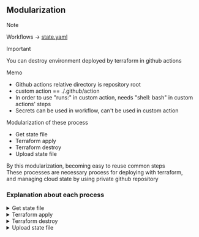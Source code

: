## Modularization
> [!NOTE]
> Workflows -> [state.yaml](../../.github/workflows/custom_action.yaml)

> [!IMPORTANT]
> You can destroy environment deployed by terraform in github actions

Memo  
- Github actions relative directory is repository root
- custom action == ./.github/action
- In order to use "runs:" in custom action, needs "shell: bash" in custom actions' steps
- Secrets can be used in workflow, can't be used in custom action

Modularization of these process  
- Get state file
- Terraform apply
- Terraform destroy
- Upload state file

By this modularization, becoming easy to reuse common steps  
These processes are necessary process for deploying with terraform,  
and managing cloud state by using private github repository  

### Explanation about each process
<details><summary>Get state file</summary>

```yaml
runs:
  using: "composite"
  steps:
    - name: Check out state repository
      uses: actions/checkout@v4
      with:
        repository: ${{ github.repository_owner }}/${{ inputs.STATE_REPO_NAME }}
        token: ${{ inputs.STATE_REPO_TOKEN }}
        path: state-repo

    - name: Copying tfstate file to terraform work directory
      run: |
          if [ -f "state-repo/${{ inputs.store_path }}/terraform.tfstate" ]; then
            \cp -f state-repo/${{ inputs.store_path }}/terraform.tfstate ${{ inputs.terraform_work_path }}/terraform.tfstate
            echo "tfstate overwritten."
          else
            echo "No existing tfstate, skipping copy."
          fi
      shell: bash
```
  
First, check out github private repository by using token  
In custom action, can't access repository secrets  
So, must hand over like below in workflow  

```yaml
- name: Get state file
  uses: ./.github/actions/_tfstate_pull_module/
  with:
    state_repo_name: ${{ secrets.STATE_REPO_NAME }}
    state_repo_token: ${{ secrets.STATE_REPO_TOKEN }}
    store_path: ${{ env.STORE_PATH }}
    terraform_work_path: ${{ env.TERRAFORM_WORK_DIR}}
```

All secrets value are masked in this workflow log  
  
By this step, tfstate file is copyed into terraform work directory  
</details>
  
<details><summary>Terraform apply</summary>

```yaml
runs:
  using: "composite"
  steps:
    - name: Terraform Init
      working-directory: ${{ inputs.terraform_work_path }}
      run: terraform init -reconfigure
      shell: bash

    - name: Terraform Plan
      working-directory: ${{ inputs.terraform_work_path }}
      run: terraform plan -out=tfplan
      shell: bash

    - name: Terraform Apply
      working-directory: ${{ inputs.terraform_work_path }}
      run: terraform apply -auto-approve tfplan
      shell: bash
```

In first step, prepare aws provider  
In second step, get the difference from state file  
In third step, deploy resources

```yaml
- name: Deploy process apply
  if: ${{ github.event.inputs.OPERATE == 'apply' }}
  uses: ./.github/actions/_terraform_apply_module/
  with:
    terraform_work_path: ${{ env.TERRAFORM_WORK_DIR}}
```

And by ` if: ${{ github.event.inputs.OPERATE == 'apply' }}`,  
This action is only running if inputs value of "OPERATE" is "apply"  

</details>
  
<details><summary>Terraform destroy</summary>

```yaml
runs:
  using: "composite"
  steps:
    - name: Terraform Init
      working-directory: ${{ inputs.terraform_work_path }}
      run: terraform init -reconfigure
      shell: bash

    - name: Terraform Plan
      working-directory: ${{ inputs.terraform_work_path }}
      run: terraform plan -out=tfplan
      shell: bash

    - name: Terraform Destroy
      working-directory: ${{ inputs.terraform_work_path }}
      run: terraform destroy -auto-approve
      shell: bash
```

This module is almost similar to apply module  

```yaml
- name: Deploy process destroy
  if: ${{ github.event.inputs.OPERATE == 'destroy' }}
  uses: ./.github/actions/_terraform_destroy_module/
  with:
    terraform_work_path: ${{ env.TERRAFORM_WORK_DIR}}
```

And by ` if: ${{ github.event.inputs.OPERATE == 'destroy' }}`,  
This action is only running if inputs value of "OPERATE" is "destroy"  

</details>
  
<details><summary>Upload state file</summary>

```yaml
runs:
  using: "composite"
  steps:
    - name: Overwrite tfstate
      run: |
        mkdir -p state-repo/${{ inputs.store_path }}
        \cp -f ${{ inputs.terraform_work_path }}/terraform.tfstate state-repo/${{ inputs.store_path }}/terraform.tfstate
      shell: bash
    
    - name: Commit and push new state
      run: |
        cd state-repo
        git config user.name "github-actions[bot]"
        git config user.email "github-actions[bot]@users.noreply.github.com"
        git add "${{ inputs.store_path }}/terraform.tfstate"
        git commit -m "Update tfstate $(date -u +'%Y-%m-%d %H:%M:%S UTC')" || echo "No changes to commit"
        git push origin main
      shell: bash
```

First, copying tfstate file which have the latest cloud state to directory which contains .git  
Second, push the latest file  
  
When pushing, github actions uses the authentification authorized in pull module  
So, this module can't be used on its own
</details>
  
